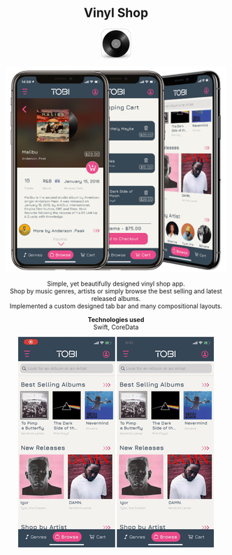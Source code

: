 <h1 align="center">Vinyl Shop</h1>
<p align="center">
<img src="/images/shopping_app_icon.png" alt="app-icon">
</p>
<p align="center">
<img src="/images/shopping_app_mocks.png" alt="screenshots">
</p>
<p align="center">
Simple, yet beautifully designed vinyl shop app.</br>
Shop by music genres, artists or simply browse the best selling and latest released albums.</br>
Implemented a custom designed tab bar and many compositional layouts.</br>
</p>
<p align="center">
<b>Technologies used</b>
</br>
Swift, CoreData
</p>

<p align="center">
  <img src="/images/gif1.gif" alt="vinyl shop gif">
  <img src="/images/gif2.gif" alt="vinyl shop gif">
</p>

